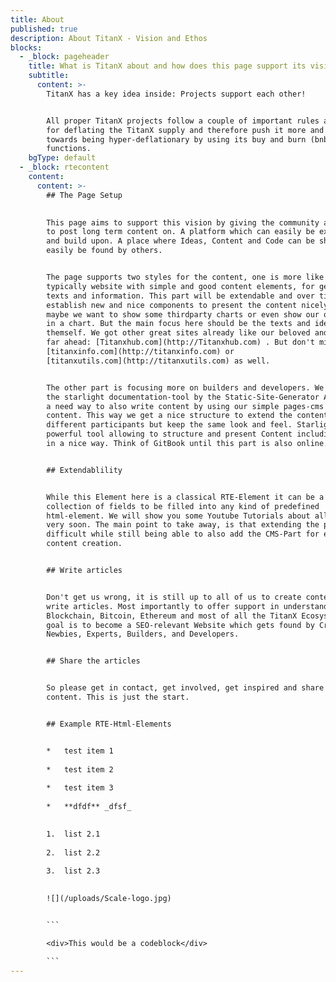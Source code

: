 ```yaml
---
title: About
published: true
description: About TitanX - Vision and Ethos
blocks:
  - _block: pageheader
    title: What is TitanX about and how does this page support its vision?
    subtitle:
      content: >-
        TitanX has a key idea inside: Projects support each other!


        All proper TitanX projects follow a couple of important rules and aim
        for deflating the TitanX supply and therefore push it more and more
        towards being hyper-deflationary by using its buy and burn (bnb)
        functions.
    bgType: default
  - _block: rtecontent
    content:
      content: >-
        ## The Page Setup

          
        This page aims to support this vision by giving the community a platform
        to post long term content on. A platform which can easily be extended
        and build upon. A place where Ideas, Content and Code can be shared and
        easily be found by others.


        The page supports two styles for the content, one is more like the
        typically website with simple and good content elements, for general
        texts and information. This part will be extendable and over time we can
        establish new and nice components to present the content nicely. Like
        maybe we want to show some thirdparty charts or even show our own data
        in a chart. But the main focus here should be the texts and ideas
        themself. We got other great sites already like our beloved and still
        far ahead: [Titanxhub.com](http://Titanxhub.com) . But don't miss out on
        [titanxinfo.com](http://titanxinfo.com) or
        [titanxutils.com](http://titanxutils.com) as well.


        The other part is focusing more on builders and developers. We extended
        the starlight documentation-tool by the Static-Site-Generator Astro with
        a need way to also write content by using our simple pages-cms for the
        content. This way we get a nice structure to extend the content by
        different participants but keep the same look and feel. Starlight is a
        powerful tool allowing to structure and present Content including Code
        in a nice way. Think of GitBook until this part is also online.


        ## Extendablility


        While this Element here is a classical RTE-Element it can be a
        collection of fields to be filled into any kind of predefined
        html-element. We will show you some Youtube Tutorials about all of this
        very soon. The main point to take away, is that extending the page isn't
        difficult while still being able to also add the CMS-Part for easy
        content creation.


        ## Write articles


        Don't get us wrong, it is still up to all of us to create content and to
        write articles. Most importantly to offer support in understanding
        Blockchain, Bitcoin, Ethereum and most of all the TitanX Ecosystem. The
        goal is to become a SEO-relevant Website which gets found by Crypto
        Newbies, Experts, Builders, and Developers.


        ## Share the articles


        So please get in contact, get involved, get inspired and share the
        content. This is just the start.


        ## Example RTE-Html-Elements


        *   test item 1
            
        *   test item 2
            
        *   test item 3
            
        *   **dfdf** _dfsf_
            

        1.  list 2.1
            
        2.  list 2.2
            
        3.  list 2.3
            

        ![](/uploads/Scale-logo.jpg)


        ```

        <div>This would be a codeblock</div>

        ```
---
```

